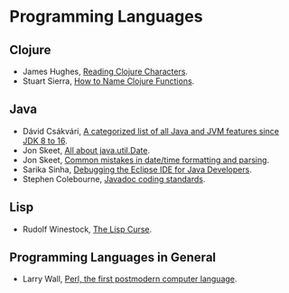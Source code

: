 # Programming Languages

## Clojure

- James Hughes, [Reading Clojure Characters](https://clojure.org/guides/weird_characters).
- Stuart Sierra, [How to Name Clojure Functions](https://stuartsierra.com/2016/01/09/how-to-name-clojure-functions).

## Java

- Dávid Csákvári, [A categorized list of all Java and JVM features since JDK 8 to 16](https://advancedweb.hu/a-categorized-list-of-all-java-and-jvm-features-since-jdk-8-to-16/).
- Jon Skeet, [All about java.util.Date](https://codeblog.jonskeet.uk/2017/04/23/all-about-java-util-date/).
- Jon Skeet, [Common mistakes in date/time formatting and parsing](https://codeblog.jonskeet.uk/2015/05/05/common-mistakes-in-datetime-formatting-and-parsing/).
- Sarika Sinha, [Debugging the Eclipse IDE for Java Developers](https://www.eclipse.org/community/eclipse_newsletter/2017/june/article1.php).
- Stephen Colebourne, [Javadoc coding standards](http://blog.joda.org/2012/11/javadoc-coding-standards.html).

## Lisp

- Rudolf Winestock, [The Lisp Curse](http://winestockwebdesign.com/Essays/Lisp_Curse.html).

## Programming Languages in General

- Larry Wall, [Perl, the first postmodern computer language](http://www.wall.org/~larry/pm.html).
